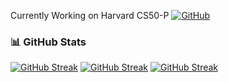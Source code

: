 Currently Working on Harvard CS50-P
[![GitHub](https://img.shields.io/badge/GitHub-Visit%20Repo-black?logo=github)](https://github.com/me50/parsivan/tree/main)



### 📊 **GitHub Stats**  
[![GitHub Streak](https://streak-stats.demolab.com/?user=parsivan&theme=rose-pine&hide_border=true&date_format=j%20M%5B%20Y%5D)](https://git.io/streak-stats)
<a href="https://git.io/streak-stats"><img src="https://streak-stats.demolab.com?user=parsivan&theme=rose-pine&hide_border=true&date_format=j%20M%5B%20Y%5D" alt="GitHub Streak" /></a>
[![GitHub Streak](https://streak-stats.demolab.com/?user=DenverCoder1)](https://git.io/streak-stats)
